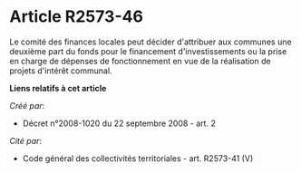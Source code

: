# Article R2573-46

Le comité des finances locales peut décider d'attribuer aux communes une deuxième part du fonds pour le financement
d'investissements ou la prise en charge de dépenses de fonctionnement en vue de la réalisation de projets d'intérêt communal.

**Liens relatifs à cet article**

_Créé par_:

  - Décret n°2008-1020 du 22 septembre 2008 - art. 2

_Cité par_:

  - Code général des collectivités territoriales - art. R2573-41 (V)
